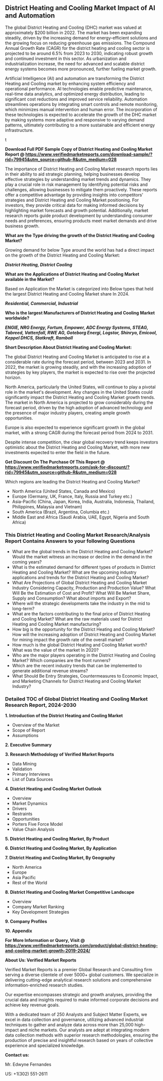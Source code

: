 <h2>District Heating and Cooling Market Impact of AI and Automation</h2><p>The global District Heating and Cooling (DHC) market was valued at approximately $200 billion in 2022. The market has been expanding steadily, driven by the increasing demand for energy-efficient solutions and the growing focus on reducing greenhouse gas emissions. The Compound Annual Growth Rate (CAGR) for the district heating and cooling sector is projected to be around 6.5% from 2023 to 2030, indicating robust growth and continued investment in this sector. As urbanization and industrialization increase, the need for advanced and scalable district energy systems becomes more pronounced, further fueling market growth.</p><p>Artificial Intelligence (AI) and automation are transforming the District Heating and Cooling market by enhancing system efficiency and operational performance. AI technologies enable predictive maintenance, real-time data analytics, and optimized energy distribution, leading to significant cost reductions and improved service reliability. Automation streamlines operations by integrating smart controls and remote monitoring, which minimizes manual intervention and human error. The incorporation of these technologies is expected to accelerate the growth of the DHC market by making systems more adaptive and responsive to varying demand patterns, ultimately contributing to a more sustainable and efficient energy infrastructure.</p>t</p><p id="" class=""><strong>Download Full PDF Sample Copy of District Heating and Cooling Market Report @ <a href="https://www.verifiedmarketreports.com/download-sample/?rid=79945&utm_source=github-R&utm_medium=028" target="_blank">https://www.verifiedmarketreports.com/download-sample/?rid=79945&utm_source=github-R&utm_medium=028</a></strong></p><p>The importance of&nbsp;District Heating and Cooling Market research reports lies in their ability to aid strategic planning, helping businesses develop effective strategies by understanding market trends and dynamics. They play a crucial role in risk management by identifying potential risks and challenges, allowing businesses to mitigate them proactively. These reports offer a competitive advantage by providing insights into competitors' strategies and District Heating and Cooling Market positioning. For investors, they provide critical data for making informed decisions by highlighting market forecasts and growth potential. Additionally, market research reports guide product development by understanding consumer needs and preferences, ensuring products meet market demands and drive business growth.</p><p><strong>What are the&nbsp;Type driving the growth of the District Heating and Cooling Market?</strong></p><p id="" class="">Growing demand for below Type around the world has had a direct impact on the growth of the District Heating and Cooling Market:</p><em><strong>District Heating, District Cooling</strong></em></p><strong>What are the&nbsp;Applications&nbsp;of District Heating and Cooling Market available in the Market?</strong></p><p id="" class="">Based on Application the Market is categorized into Below types that held the largest District Heating and Cooling Market share In 2024.</p><em><strong>Residential, Commercial, Industrial</strong></em></p><strong>Who is the largest Manufacturers of District Heating and Cooling Market worldwide?</strong></p><p><em><strong>ENGIE, NRG Energy, Fortum, Empower, ADC Energy Systems, STEAG, Tabreed, Vattenfall, RWE AG, Goteborg Energi, Logstor, Shinryo, Emicool, Keppel DHCS, Statkraft, Ramboll</strong></em></p><p id="" class=""><strong>Short Description About District Heating and Cooling Market:</strong></p><p>The global District Heating and Cooling Market is anticipated to rise at a considerable rate during the forecast period, between 2023 and 2031. In 2022, the market is growing steadily, and with the increasing adoption of strategies by key players, the market is expected to rise over the projected horizon.</p><p>North America, particularly the United States, will continue to play a pivotal role in the market's development. Any changes in the United States could significantly impact the District Heating and Cooling Market growth trends. The market in North America is projected to grow considerably during the forecast period, driven by the high adoption of advanced technology and the presence of major industry players, creating ample growth opportunities.</p><p>Europe is also expected to experience significant growth in the global market, with a strong CAGR during the forecast period from 2024 to 2031.</p><p>Despite intense competition, the clear global recovery trend keeps investors optimistic about the District Heating and Cooling Market, with more new investments expected to enter the field in the future.</p><p id="" class=""><strong>Get Discount On The Purchase Of This Report @ <a href="https://www.verifiedmarketreports.com/ask-for-discount/?rid=79945&utm_source=github-R&utm_medium=028" target="_blank">https://www.verifiedmarketreports.com/ask-for-discount/?rid=79945&utm_source=github-R&utm_medium=028</a></strong></p>Which regions are leading the District Heating and Cooling Market?</p><ul><li>North America (United States, Canada and Mexico)</li><li>Europe (Germany, UK, France, Italy, Russia and Turkey etc.)</li><li>Asia-Pacific (China, Japan, Korea, India, Australia, Indonesia, Thailand, Philippines, Malaysia and Vietnam)</li><li>South America (Brazil, Argentina, Columbia etc.)</li><li>Middle East and Africa (Saudi Arabia, UAE, Egypt, Nigeria and South Africa)</li></ul><h3 id="" class="">This District Heating and Cooling Market Research/Analysis Report Contains Answers to your following Questions</h3><ul><li>What are the global trends in the District Heating and Cooling Market? Would the market witness an increase or decline in the demand in the coming years?</li><li>What is the estimated demand for different types of products in District Heating and Cooling Market? What are the upcoming industry applications and trends for the District Heating and Cooling Market?</li><li>What Are Projections of Global District Heating and Cooling Market Industry Considering Capacity, Production and Production Value? What Will Be the Estimation of Cost and Profit? What Will Be Market Share, Supply and Consumption? What about imports and Export?</li><li>Where will the strategic developments take the industry in the mid to long-term?</li><li>What are the factors contributing to the final price of District Heating and Cooling Market? What are the raw materials used for District Heating and Cooling Market manufacturing?</li><li>How big is the opportunity for the District Heating and Cooling Market? How will the increasing adoption of District Heating and Cooling Market for mining impact the growth rate of the overall market?</li><li>How much is the global District Heating and Cooling Market worth? What was the value of the market In 2020?</li><li>Who are the major players operating in the District Heating and Cooling Market? Which companies are the front runners?</li><li>Which are the recent industry trends that can be implemented to generate additional revenue streams?</li><li>What Should Be Entry Strategies, Countermeasures to Economic Impact, and Marketing Channels for District Heating and Cooling Market Industry?</li></ul><h3 id="" class="">Detailed TOC of Global District Heating and Cooling Market Research Report, 2024-2030</h3><p id="" class=""><strong>1. Introduction of the District Heating and Cooling Market</strong></p><ul><li>Overview of the Market</li><li>Scope of Report</li><li>Assumptions</li></ul><p id="" class=""><strong>2. Executive Summary</strong></p><p id="" class=""><strong>3. Research Methodology of Verified Market Reports</strong></p><ul><li>Data Mining</li><li>Validation</li><li>Primary Interviews</li><li>List of Data Sources</li></ul><p id="" class=""><strong>4. District Heating and Cooling Market Outlook</strong></p><ul><li>Overview</li><li>Market Dynamics</li><li>Drivers</li><li>Restraints</li><li>Opportunities</li><li>Porters Five Force Model</li><li>Value Chain Analysis</li></ul><p id="" class=""><strong>5. District Heating and Cooling Market, By Product</strong></p><p id="" class=""><strong>6. District Heating and Cooling Market, By Application</strong></p><p id="" class=""><strong>7. District Heating and Cooling Market, By Geography</strong></p><ul><li>North America</li><li>Europe</li><li>Asia Pacific</li><li>Rest of the World</li></ul><p id="" class=""><strong>8. District Heating and Cooling Market Competitive Landscape</strong></p><ul><li>Overview</li><li>Company Market Ranking</li><li>Key Development Strategies</li></ul><p id="" class=""><strong>9. Company Profiles</strong></p><p id="" class=""><strong>10. Appendix</strong></p><p id="" class=""><strong>For More Information or Query, Visit @ <a href="https://www.verifiedmarketreports.com/product/global-district-heating-and-cooling-market-growth-2019-2024/" target="_blank">https://www.verifiedmarketreports.com/product/global-district-heating-and-cooling-market-growth-2019-2024/</a></strong></p><p id="" class=""><strong>About Us: Verified Market Reports</strong></p><p id="" class="">Verified Market Reports is a premier Global Research and Consulting firm serving a diverse clientele of over 5000+ global customers. We specialize in delivering cutting-edge analytical research solutions and comprehensive information-enriched research studies.</p><p id="" class="">Our expertise encompasses strategic and growth analyses, providing the crucial data and insights required to make informed corporate decisions and achieve key revenue goals.</p><p id="" class="">With a dedicated team of 250 Analysts and Subject Matter Experts, we excel in data collection and governance, utilizing advanced industrial techniques to gather and analyze data across more than 25,000 high-impact and niche markets. Our analysts are adept at integrating modern data collection methods with superior research methodologies, ensuring the production of precise and insightful research based on years of collective experience and specialized knowledge.</p><p id="" class=""><strong>Contact us:</strong></p><p id="" class="">Mr. Edwyne Fernandes</p><p id="" class="">US: +1(302) 551-2611</p>